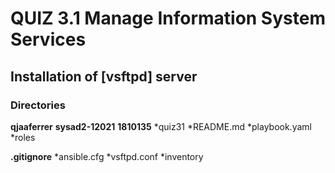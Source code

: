 # QUIZ 3.1 Manage Information System Services

## Installation of [vsftpd] server


### Directories

__qjaaferrer__
__sysad2-12021__
__1810135__
*quiz31
*README.md
*playbook.yaml
*roles

__.gitignore__
*ansible.cfg
*vsftpd.conf
*inventory
